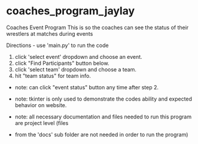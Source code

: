 # coaches_program_jaylay

Coaches Event Program
This is so the coaches can see the status of their wrestlers at matches during events

Directions - use 'main.py' to run the code
1. click 'select event' dropdown and choose an event.
2. click "Find Participants" button below.
3. click 'select team' dropdown and choose a team.
4. hit "team status" for team info.
* note: can click "event status" button any time after step 2.

* note: tkinter is only used to demonstrate the codes ability and expected behavior on website.
* note: all necessary documentation and files needed to run this program are project level (files
* from the 'docs' sub folder are not needed in order to run the program)